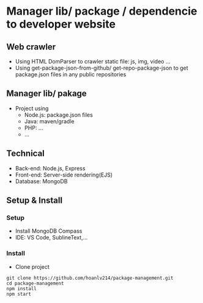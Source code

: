 # Manager lib/ package / dependencie to developer website

## Web crawler
- Using HTML DomParser to crawler static file: js, img, video ...
- Using get-package-json-from-github/ get-repo-package-json to get package.json files in any public repositories

## Manager lib/ pakage
- Project using 
  - Node.js: package.json files
  - Java: maven/gradle
  - PHP: ...
  - ...
  
## Technical
- Back-end: Node.js, Express
- Front-end: Server-side rendering(EJS)
- Database: MongoDB

## Setup & Install

### Setup
- Install MongoDB Compass
- IDE: VS Code, SublineText,...

### Install

- Clone project 
```
git clone https://github.com/hoanlv214/package-management.git
cd package-management
npm install
npm start
```
